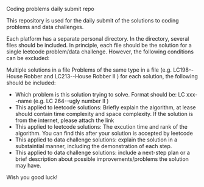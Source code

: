Coding problems daily submit repo

This repository is used for the daily submit of the solutions to coding problems and data challenges.

Each platform has a separate personal directory. In the directory, several files should be included. In principle, each file should be the solution for a single leetcode problem/data challenge. However, the following conditions can be excluded:

Multiple solutions in a file
Problems of the same type in a file (e.g. LC198--House Robber and LC213--House Robber II )
for each solution, the following should be included:

* Which problem is this solution trying to solve. Format should be: LC xxx--name (e.g. LC 264--ugly number II )
* This applied to leetcode solutions: Briefly explain the algorithm, at lease should contain time complexity and space complexity. If the solution is from the internet, please attach the link
* This applied to leetcode solutions: The excution time and rank of the algorithm. You can find this after your solution is accepted by leetcode
* This applied to data challenge solutions: explain the solution in a substaintial manner, including the demonstration of each step.
* This applied to data challenge solutions: include a next-step plan or a brief description about possible improvements/problems the solution may have.

Wish you good luck!
